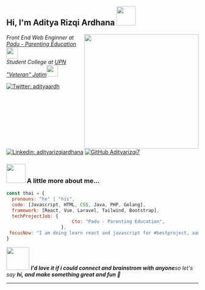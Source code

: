 <h2> Hi, I'm Aditya Rizqi Ardhana <img src="https://media.giphy.com/media/5aY6weoALCAu1qHXpq/giphy.gif" width="50"></h2>
  
<img align='right' src="https://media.giphy.com/media/F9N6QwqkUxKi1sBL6H/giphy.gif" width="300">
<p><em>Front End Web Enginner at <a href="https://www.paduedu.com/">Padu - Parenting Education</a><img src="https://media.giphy.com/media/YSe00M5dcMsowD8Vod/giphy.gif" width="30"></br>Student College at <a href="https://www.upnjatim.ac.id">UPN "Veteran" Jatim</a><img src="https://media.giphy.com/media/3wsrhM8EFqSprUAxbv/giphy.gif" width="30"> 
</em></p>
  
[![Twitter: adityaardh](https://img.shields.io/twitter/follow/Adityarizqi7?style=social)](https://twitter.com/adityaardh)
[![Linkedin: adityarizqiardhana](https://img.shields.io/badge/-adityarizqiardhana-blue?style=flat-square&logo=Linkedin&logoColor=white&link=https://www.linkedin.com/in/adityaarizqiardhana/)](https://www.linkedin.com/in/adityarizqiardhana/)
[![GitHub Adityarizqi7](https://img.shields.io/github/followers/Adityarizqi7?label=follow&style=social)](https://github.com/Adityarizqi7)


### <img src="https://media.giphy.com/media/5LQY5YOaXp8MjW3dB7/giphy.gif" width="50"> A little more about me...  
  
```javascript
const thai = {
  pronouns: "he" | "his",
  code: [Javascript, HTML, CSS, Java, PHP, Golang],
  framework: [React, Vue, Laravel, Tailwind, Bootstrap],
  techProjectJob: {
                        Cto: "Padu - Parenting Education",
                    },
 focusNow: "I am doing learn react and javascript for #bestproject, aamiin."
}
```
  
<img src="https://media.giphy.com/media/oRBJN6AVzzy28CrUgc/giphy.gif" width="60"> <em><b>I'd love it if i could connect and brainstrom with anyone</b>so let's say <b>hi, and make something great and fun :star2:</em>

---
